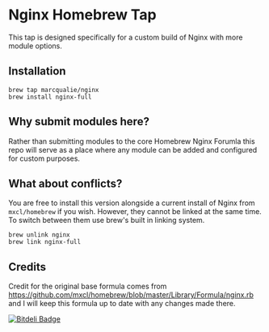 # Nginx Homebrew Tap

This tap is designed specifically for a custom build of Nginx with more module options.


## Installation

    brew tap marcqualie/nginx
    brew install nginx-full


## Why submit modules here?

Rather than submitting modules to the core Homebrew Nginx Forumla this repo will serve as a place where any module can be added and configured for custom purposes.


## What about conflicts?

You are free to install this version alongside a current install of Nginx from `mxcl/homebrew` if you wish. However, they cannot be linked at the same time. To switch between them use brew's built in linking system.

    brew unlink nginx
    brew link nginx-full


## Credits

Credit for the original base formula comes from https://github.com/mxcl/homebrew/blob/master/Library/Formula/nginx.rb and I will keep this formula up to date with any changes made there.


[![Bitdeli Badge](https://d2weczhvl823v0.cloudfront.net/marcqualie/homebrew-nginx/trend.png)](https://bitdeli.com/free "Bitdeli Badge")


